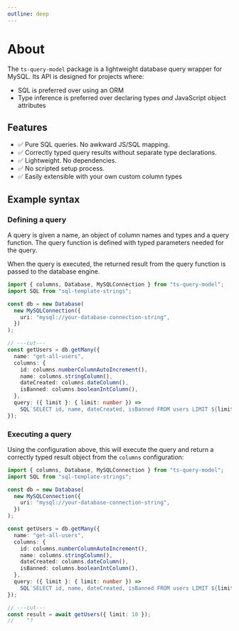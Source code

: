 ```yaml
---
outline: deep
---
```


# About

The `ts-query-model` package is a lightweight database query wrapper for MySQL.
Its API is designed for projects where:

- SQL is preferred over using an ORM
- Type inference is preferred over declaring types _and_ JavaScript object attributes

## Features

- ✅ Pure SQL queries. No awkward JS/SQL mapping.
- ✅ Correctly typed query results without separate type declarations.
- ✅ Lightweight. No dependencies.
- ✅ No scripted setup process.
- ✅ Easily extensible with your own custom column types

## Example syntax

### Defining a query

A query is given a name, an object of column names and types and a query function.
The query function is defined with typed parameters needed for the query.

When the query is executed, the returned result from the query function is passed
to the database engine.

```ts twoslash
import { columns, Database, MySQLConnection } from "ts-query-model";
import SQL from "sql-template-strings";

const db = new Database(
  new MySQLConnection({
    uri: "mysql://your-database-connection-string",
  })
);

// ---cut---
const getUsers = db.getMany({
  name: "get-all-users",
  columns: {
    id: columns.numberColumnAutoIncrement(),
    name: columns.stringColumn(),
    dateCreated: columns.dateColumn(),
    isBanned: columns.booleanIntColumn(),
  },
  query: ({ limit }: { limit: number }) =>
    SQL`SELECT id, name, dateCreated, isBanned FROM users LIMIT ${limit}`,
});
```

### Executing a query

Using the configuration above, this will execute the query and return
a correctly typed result object from the `columns` configuration:

```ts twoslash
import { columns, Database, MySQLConnection } from "ts-query-model";
import SQL from "sql-template-strings";

const db = new Database(
  new MySQLConnection({
    uri: "mysql://your-database-connection-string",
  })
);

const getUsers = db.getMany({
  name: "get-all-users",
  columns: {
    id: columns.numberColumnAutoIncrement(),
    name: columns.stringColumn(),
    dateCreated: columns.dateColumn(),
    isBanned: columns.booleanIntColumn(),
  },
  query: ({ limit }: { limit: number }) =>
    SQL`SELECT id, name, dateCreated, isBanned FROM users LIMIT ${limit}`,
});

// ---cut---
const result = await getUsers({ limit: 10 });
//    ^?
```

